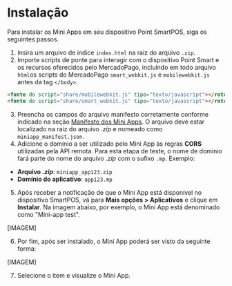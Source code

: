 # Instalação

Para instalar os Mini Apps em seu dispositivo Point SmartPOS, siga os seguintes passos.

1. Insira um arquivo de índice `index.html` na raiz do arquivo `.zip`.
2. Importe scripts de ponte para interagir com o dispositivo Point Smart e os recursos oferecidos pelo MercadoPago, incluindo em todo arquivo `html`os scripts do MercadoPago `smart_webkit.js` e `mobilewebkit.js` antes da tag `</body>`.

```html
<fonte do script="share/mobilewebkit.js" tipo="texto/javascript"></roteiro>
<fonte do script="share/smart_webkit.js" tipo="texto/javascript"></roteiro>
```

3.  Preencha os campos do arquivo manifesto corretamente conforme indicado na seção [Manifesto dos Mini Apps](). O arquivo deve estar localizado na raiz do arquivo _.zip_ e nomeado como `miniapp_manifest.json`.
4. Adicione o domínio a ser utilizado pelo Mini App às regras **CORS** utilizadas pela API remota. Para esta etapa de teste, o nome de domínio fará parte do nome do arquivo _.zip_ com o sufixo `.mp`. Exemplo:

* **Arquivo _.zip_**: `miniapp_app123.zip`
* **Domínio do aplicativo**: `app123.mp`

5. Após receber a notificação de que o Mini App está disponível no dispositivo SmartPOS, vá para **Mais opções > Aplicativos** e clique em **Instalar**. Na imagem abaixo, por exemplo, o Mini App está denominado como "Mini-app test".

[IMAGEM]

6. Por fim, após ser instalado, o Mini App poderá ser visto da seguinte forma:

[IMAGEM]

7. Selecione o item e visualize o Mini App.